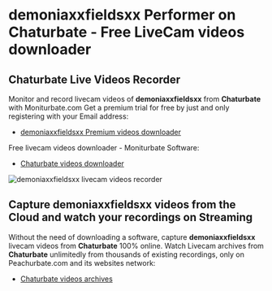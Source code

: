 # demoniaxxfieldsxx Performer on Chaturbate - Free LiveCam videos downloader

## Chaturbate Live Videos Recorder

Monitor and record livecam videos of **demoniaxxfieldsxx** from **Chaturbate** with Moniturbate.com
Get a premium trial for free by just and only registering with your Email address:
* [demoniaxxfieldsxx Premium videos downloader](https://moniturbate.com/request-demo-licence-key.html)

Free livecam videos downloader - Moniturbate Software:
* [Chaturbate videos downloader](https://moniturbate.com/moniturbate-download-software.html)

![demoniaxxfieldsxx livecam videos recorder](https://peachurnet.com/templates/moniturbate-software.png)


## Capture demoniaxxfieldsxx videos from the Cloud and watch your recordings on Streaming

Without the need of downloading a software, capture **demoniaxxfieldsxx** livecam videos from **Chaturbate** 100% online.
Watch Livecam archives from **Chaturbate** unlimitedly from thousands of existing recordings, only on Peachurbate.com and its websites network:
* [Chaturbate videos archives](https://peachurnet.com/)